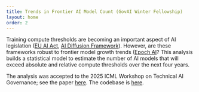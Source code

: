 ```yaml
---
title: Trends in Frontier AI Model Count (GovAI Winter Fellowship)
layout: home
order: 2
---
```


Training compute thresholds are becoming an important aspect of AI legislation ([EU AI Act](https://www.google.com/search?q=eu+ai+act&sca_esv=2fb4a8e283a3786e&sxsrf=AE3TifOlf2BBNgDBlLYG9zOIs7RJmQLdcw%3A1760089829043&ei=5dboaO6oApDBhbIPtoWS4Ao&ved=0ahUKEwiur6HIrZmQAxWQYEEAHbaCBKwQ4dUDCBA&uact=5&oq=eu+ai+act&gs_lp=Egxnd3Mtd2l6LXNlcnAiCWV1IGFpIGFjdDIKECMYgAQYJxiKBTIEECMYJzIKECMYgAQYJxiKBTINEAAYgAQYsQMYQxiKBTIFEAAYgAQyChAAGIAEGEMYigUyBRAAGIAEMgoQABiABBhDGIoFMgUQABiABDIKEAAYgAQYQxiKBUi1DFDGCVjGCXADeAGQAQCYAXagAXaqAQMwLjG4AQPIAQD4AQGYAgSgAosBwgIKEAAYsAMY1gQYR5gDAIgGAZAGCJIHAzMuMaAHuQiyBwMwLjG4B3_CBwUwLjEuM8gHDw&sclient=gws-wiz-serp), [AI Diffusion Framework](https://www.federalregister.gov/documents/2025/01/15/2025-00636/framework-for-artificial-intelligence-diffusion)). However, are these frameworks robust to frontier model growth trends ([Epoch AI](https://epoch.ai/blog/training-compute-of-frontier-ai-models-grows-by-4-5x-per-year)? This analysis builds a statistical model to estimate the number of AI models that will exceed absolute and relative compute thresholds over the next four years. 

The analysis was accepted to the 2025 ICML Workshop on Technical AI Governance; see the paper [here](https://openreview.net/forum?id=ZJDyzSR5iu). The codebase is [here](https://github.com/IyngkarranKumar/compute_thresholds_public). 